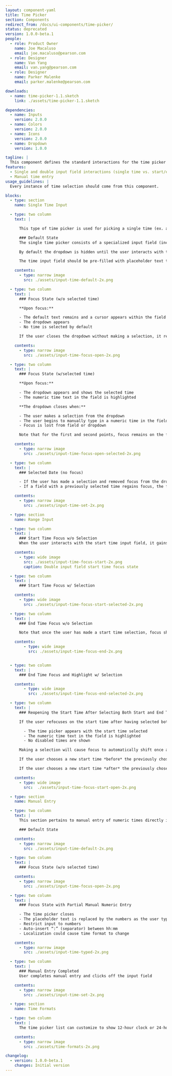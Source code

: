 ```yaml
---
layout: component-yaml
title: Time Picker
section: Components
redirect_from: /docs/ui-components/time-picker/
status: deprecated
version: 1.0.0-beta.1
people:
  - role: Product Owner
    name: Joe Macaluso
    email: joe.macaluso@pearson.com
  - role: Designer
    name: Van Yang
    email: van.yang@pearson.com
  - role: Designer
    name: Parker Malenke
    email: parker.malenke@pearson.com

downloads:
  - name: time-picker-1.1.sketch
    link: ./assets/time-picker-1.1.sketch

dependencies:
  - name: Inputs
    version: 2.0.0
  - name: Colors
    version: 2.0.0
  - name: Icons
    version: 2.0.0
  - name: Dropdown
    version: 1.0.0

tagline: |
  This component defines the standard interactions for the time picker component.
features:
  - Single and double input field interactions (single time vs. start/end times)
  - Manual time entry
usage_guidelines: |
  Every instance of time selection should come from this component.

blocks:
  - type: section
    name: Single Time Input

  - type: two column
    text: |

      This type of time picker is used for picking a single time (ex. assignment due time).

      ### Default State
      The single time picker consists of a specialized input field (including the current supported time icon) and a input component.

      By default the dropdown is hidden until the user interacts with the time input field.

      The time input field should be pre-filled with placeholder text to indicate formatting of the numeric time (ex. hh:mm).

    contents:
      - type: narrow image
        src: ./assets/input-time-default-2x.png

  - type: two column
    text: |
      ### Focus State (w/o selected time)

      **Upon focus:**

      - The default text remains and a cursor appears within the field
      - The dropdown appears
      - No time is selected by default

      If the user closes the dropdown without making a selection, it reverts back to Default State.

    contents:
      - type: narrow image
        src: ./assets/input-time-focus-open-2x.png

  - type: two column
    text: |
      ### Focus State (w/selected time)

      **Upon focus:**

      - The dropdown appears and shows the selected time
      - The numeric time text in the field is highlighted

      **The dropdown closes when:**

      - The user makes a selection from the dropdown
      - The user begins to manually type in a numeric time in the field
      - Focus is lost from field or dropdown

      Note that for the first and second points, focus remains on the field until the user clicks elsewhere.

    contents:
      - type: narrow image
        src: ./assets/input-time-focus-open-selected-2x.png

  - type: two column
    text: |
      ### Selected Date (no focus)

      - If the user has made a selection and removed focus from the dropdown or field, then the time field shows the numeric time.
      - If a field with a previously selected time regains focus, the field and dropdown switch to Focus State (w/ selected time).

    contents:
      - type: narrow image
        src: ./assets/input-time-set-2x.png

  - type: section
    name: Range Input

  - type: two column
    text: |
      ### Start Time Focus w/o Selection
      When the user interacts with the start time input field, it gains focus and the dropdown appears.

    contents:
      - type: wide image
        src: ./assets/input-time-focus-start-2x.png
        caption: Double input field start time focus state

  - type: two column
    text: |
      ### Start Time Focus w/ Selection

    contents:
      - type: wide image
        src: ./assets/input-time-focus-start-selected-2x.png

  - type: two column
    text: |
      ### End Time Focus w/o Selection

      Note that once the user has made a start time selection, focus should automatically switch to the end time and the dropdown for the end time should open. Time selected in the start time and prior will not be in the dropdown.

    contents:
        - type: wide image
          src: ./assets/input-time-focus-end-2x.png


  - type: two column
    text: |
      ### End Time Focus and Highlight w/ Selection

    contents:
        - type: wide image
          src: ./assets/input-time-focus-end-selected-2x.png

  - type: two column
    text: |
      ### Reopening the Start Time After Selecting Both Start and End Times

      If the user refocuses on the start time after having selected both a start and end time:

        - The time picker appears with the start time selected
        - The numeric time text in the field is highlighted
        - No disabled times are shown

      Making a selection will cause focus to automatically shift once again to the end time picker and field.

      If the user chooses a new start time *before* the previously chosen end time, the end time selection *will be retained* and the user will be automatically moved to the end time input field to confirm their selection.

      If the user chooses a new start time *after* the previously chosen end time, the end time selection *will clear* and the user will be automatically moved moved to the end time input field to make a new end time selection.

    contents:
      - type: wide image
        src:  ./assets/input-time-focus-start-open-2x.png

  - type: section
    name: Manual Entry

  - type: two column
    text: |
      This section pertains to manual entry of numeric times directly into the input field.

      ### Default State

    contents:
      - type: narrow image
        src: ./assets/input-time-default-2x.png

  - type: two column
    text: |
      ### Focus State (w/o selected time)

    contents:
      - type: narrow image
        src: ./assets/input-time-focus-open-2x.png

  - type: two column
    text: |
      ### Focus State with Partial Manual Numeric Entry

      - The time picker closes
      - The placeholder text is replaced by the numbers as the user types
      - Restrict input to numbers
      - Auto-insert “:” (separator) between hh:mm
      - Localization could cause time format to change

    contents:
      - type: narrow image
        src: ./assets/input-time-typed-2x.png

  - type: two column
    text: |
      ### Manual Entry Completed
      User completes manual entry and clicks off the input field

    contents:
      - type: narrow image
        src: ./assets/input-time-set-2x.png

  - type: section
    name: Time Formats

  - type: two column
    text: |
      The time picker list can customize to show 12-hour clock or 24-hour clock.

    contents:
      - type: narrow image
        src: ./assets/time-formats-2x.png

changelog:
  - version: 1.0.0-beta.1
    changes: Initial version
---
```

